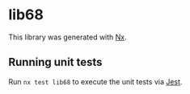 # lib68

This library was generated with [Nx](https://nx.dev).

## Running unit tests

Run `nx test lib68` to execute the unit tests via [Jest](https://jestjs.io).
